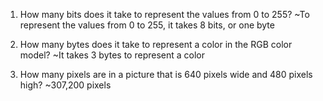 1. How many bits does it take to represent the values from 0 to 255?
~To represent the values from 0 to 255, it takes 8 bits, or one byte

2. How many bytes does it take to represent a color in the RGB color model?
~It takes 3 bytes to represent a color

3. How many pixels are in a picture that is 640 pixels wide and 480 pixels high?
~307,200 pixels
